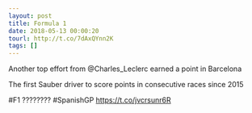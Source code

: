 ```yaml
---
layout: post
title: Formula 1
date: 2018-05-13 00:00:20
tourl: http://t.co/7dAxQYnn2K
tags: []
---
```

Another top effort from @Charles_Leclerc earned a point in Barcelona

The first Sauber driver to score points in consecutive races since 2015 

#F1  ???????? #SpanishGP https://t.co/jvcrsunr6R